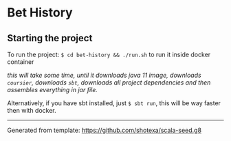 # Bet History

## Starting the project

To run the project: `$ cd bet-history && ./run.sh` to run it inside docker container

_this will take some time, until it downloads java 11 image, downloads `coursier`, downloads `sbt`, downloads all project dependencies and then assembles everything in jar file._

Alternatively, if you have sbt installed, just `$ sbt run`, this will be way faster then with docker.

___

Generated from template: https://github.com/shotexa/scala-seed.g8
